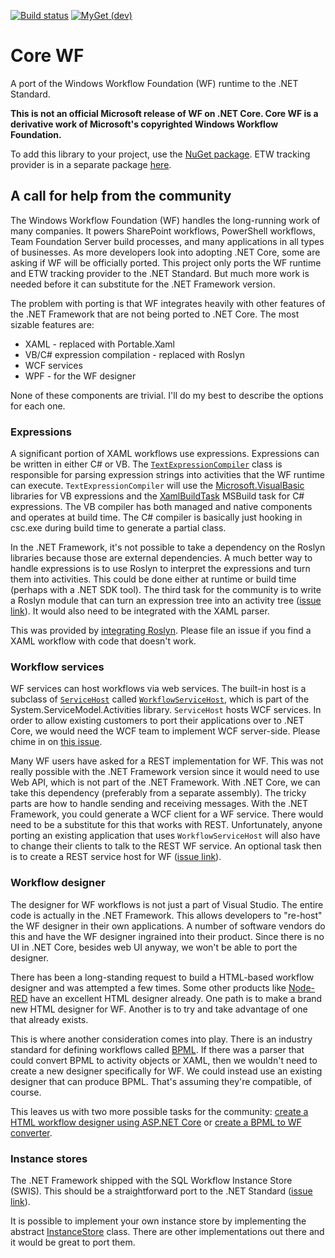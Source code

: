 [![Build status](https://uipath.visualstudio.com/Core%20WF/_apis/build/status/CI)](https://uipath.visualstudio.com/Core%20WF/_build/latest?definitionId=318)
[![MyGet (dev)](https://img.shields.io/badge/CoreWf-MyGet-brightgreen.svg)](https://www.myget.org/feed/uipath-dev/package/nuget/System.Activities)
# Core WF
A port of the Windows Workflow Foundation (WF) runtime to the .NET Standard.

__This is not an official Microsoft release of WF on .NET Core. Core WF is a derivative work of Microsoft's copyrighted Windows Workflow Foundation.__

To add this library to your project, use the [NuGet package](https://www.nuget.org/packages/CoreWf/).
ETW tracking provider is in a separate package [here](https://www.nuget.org/packages/CoreWf.EtwTracking/).

## A call for help from the community

The Windows Workflow Foundation (WF) handles the long-running work of many companies. It 
powers SharePoint workflows, PowerShell workflows, Team Foundation Server build 
processes, and many applications in all types of businesses. As more developers look into
adopting .NET Core, some are asking if WF will be officially ported. This project only 
ports the WF runtime and ETW tracking provider to the .NET Standard. But much more work 
is needed before it can substitute for the .NET Framework version. 

The problem with porting is that WF integrates heavily with other features of the .NET 
Framework that are not being ported to .NET Core. The most sizable features are:

* XAML - replaced with Portable.Xaml
* VB/C# expression compilation - replaced with Roslyn
* WCF services
* WPF - for the WF designer

None of these components are trivial. I'll do my best to describe the options for each 
one.

### Expressions
A significant portion of XAML workflows use expressions. Expressions can be written in either C# or VB. The 
[`TextExpressionCompiler`](http://referencesource.microsoft.com/#System.Activities/System/Activities/XamlIntegration/TextExpressionCompiler.cs)
class is responsible for parsing expression strings into activities that the WF runtime can execute. 
`TextExpressionCompiler` will use the 
[Microsoft.VisualBasic](http://referencesource.microsoft.com/#Microsoft.VisualBasic,namespaces) 
libraries for VB expressions and the 
[XamlBuildTask](http://referencesource.microsoft.com/#XamlBuildTask)
MSBuild task for C# expressions. The VB compiler has both managed and native components and operates at build time. 
The C# compiler is basically just hooking in csc.exe during build time to generate a partial class. 

In the .NET Framework, it's not possible to take a dependency on the Roslyn libraries because those are external 
dependencies. A much better way to handle expressions is to use Roslyn to interpret the expressions and turn them 
into activities. This could be done either at runtime or build time (perhaps with a .NET SDK tool). The third task 
for the community is to write a Roslyn module that can turn an expression tree into an activity tree
([issue link](https://github.com/dmetzgar/corewf/issues/7)). It would also need to be integrated with the XAML parser.

This was provided by [integrating Roslyn](https://github.com/dmetzgar/corewf/pull/47). Please file an issue if you find a XAML workflow with code that doesn't work. 

### Workflow services
WF services can host workflows via web services. The built-in host is a subclass of 
[`ServiceHost`](http://referencesource.microsoft.com/#System.ServiceModel/System/ServiceModel/ServiceHost.cs)
called 
[`WorkflowServiceHost`](http://referencesource.microsoft.com/#System.ServiceModel.Activities/System/ServiceModel/Activities/WorkflowServiceHost.cs),
which is part of the System.ServiceModel.Activities library. `ServiceHost` hosts WCF services. In order to allow 
existing customers to port their applications over to .NET Core, we would need the WCF team to implement WCF 
server-side. Please chime in on [this issue](https://github.com/dotnet/wcf/issues/1200). 

Many WF users have asked for a REST implementation for WF. This was not really possible with the .NET Framework 
version since it would need to use Web API, which is not part of the .NET Framework. With .NET Core, we can take 
this dependency (preferably from a separate assembly). The tricky parts are how to handle sending and receiving 
messages. With the .NET Framework, you could generate a WCF client for a WF service. There would need to be a 
substitute for this that works with REST. Unfortunately, anyone porting an existing application that uses 
`WorkflowServiceHost` will also have to change their clients to talk to the REST WF service. An optional task 
then is to create a REST service host for WF ([issue link](https://github.com/dmetzgar/corewf/issues/8)).

### Workflow designer
The designer for WF workflows is not just a part of Visual Studio. The entire code is actually in the .NET 
Framework. This allows developers to "re-host" the WF designer in their own applications. A number of software 
vendors do this and have the WF designer ingrained into their product. Since there is no UI in .NET Core, besides 
web UI anyway, we won't be able to port the designer. 

There has been a long-standing request to build a HTML-based workflow designer and was attempted a few times. 
Some other products like [Node-RED](https://nodered.org/) have an excellent HTML designer already. One path is 
to make a brand new HTML designer for WF. Another is to try and take advantage of one that already exists. 

This is where another consideration comes into play. There is an industry standard for defining workflows called 
[BPML](https://en.wikipedia.org/wiki/Business_Process_Modeling_Language). If there was a parser that could 
convert BPML to activity objects or XAML, then we wouldn't need to create a new designer specifically for WF. We 
could instead use an existing designer that can produce BPML. That's assuming they're compatible, of course. 

This leaves us with two more possible tasks for the community: 
[create a HTML workflow designer using ASP.NET Core](https://github.com/dmetzgar/corewf/issues/9) or 
[create a BPML to WF converter](https://github.com/dmetzgar/corewf/issues/10).

### Instance stores 
The .NET Framework shipped with the SQL Workflow Instance Store (SWIS). This should be a straightforward port to 
the .NET Standard ([issue link](https://github.com/dmetzgar/corewf/issues/15)).

It is possible to implement your own instance store by implementing the abstract 
[InstanceStore](https://msdn.microsoft.com/en-us/library/system.runtime.durableinstancing.instancestore(v=vs.110).aspx) 
class. There are other implementations out there and it would be great to port them.
